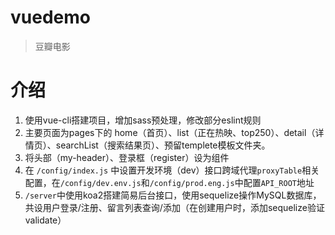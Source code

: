 # vuedemo

> 豆瓣电影
# 介绍

1. 使用vue-cli搭建项目，增加sass预处理，修改部分eslint规则
2. 主要页面为pages下的 home（首页）、list（正在热映、top250）、detail（详情页）、searchList（搜索结果页）、预留templete模板文件夹。
3. 将头部（my-header）、登录框（register）设为组件
4. 在 ```/config/index.js``` 中设置开发环境（dev）接口跨域代理```proxyTable```相关配置，在```/config/dev.env.js```和```/config/prod.eng.js```中配置```API_ROOT```地址
5. ```/server```中使用koa2搭建简易后台接口，使用sequelize操作MySQL数据库，共设用户登录/注册、留言列表查询/添加（在创建用户时，添加sequelize验证validate）

